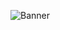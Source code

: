 ![Banner](https://github.com/dezumedia/.github/assets/114238949/5d0bccef-93bf-41ea-a16d-bc466c99727a)
